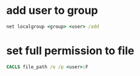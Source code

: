 # add user to group

```cmd
net localgroup <group> <user> /add
```

# set full permission to file

```cmd
CACLS file_path /e /p <user>:F
```
